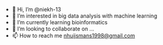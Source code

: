 - 👋 Hi, I’m @niekh-13
- 👀 I’m interested in big data analysis with machine learning
- 🌱 I’m currently learning bioinformatics 
- 💞️ I’m looking to collaborate on ...
- 📫 How to reach me nhuijsmans1998@gmail.com
